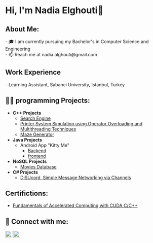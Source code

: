 <h1>Hi, I'm Nadia Elghouti👋 </h1>
<h2> About Me:</h2>
- 🎓 I am currently pursuing my Bachelor's in Computer Science and Engineering <br>
- 📫 Reach me at nadia.alghouti@gmail.com
<h2> Work Experience</h2>
  - Learning Assistant, Sabanci University, Istanbul, Turkey              		
<h2>👨‍💻 programming Projects:</h2>

- <b>C++ Projects</b>
  - [Search Engine](https://github.com/nadiaelghouti21/compare_sorting_algo/tree/main)
  - [Printer System Simulation using Operator Overloading and Multithreading Techniques](https://github.com/nadiaelghouti21/Printer-System-Simulation/commits?author=nadiaelghouti21) </b>
  - [Maze Generator](https://github.com/nadiaelghouti21/maze_generator/commits?author=nadiaelghouti21) </b>
- <b>Java Projects</b>
  - Android App "Kitty Me"
    - [Backend](https://github.com/nadiaelghouti21/android_app/blob/main/Group%20032%20CS310%20Backend.zip)
    - [frontend](https://github.com/nadiaelghouti21/android_app/blob/main/Group%20032%20Frontend%202.zip)
- <b>NoSQL Projects</b>
   - [Movies Database](https://github.com/nadiaelghouti21/movie_database/commits?author=nadiaelghouti21)
- <b>C# Projects</b>
   - [DiSUcord, Simple Message Networking via Channels](https://github.com/nadiaelghouti21/DiSUcord/commits?author=nadiaelghouti21)

    
<h2> Certifictions:</h2>

- [Fundamentals of Accelerated Computing with CUDA C/C++](https://courses.nvidia.com/a/de4a01de306b4721b55e2e7d7b3c5b57/)
    
<h2> 🤳 Connect with me:</h2>


[<img align="left" alt="JoshMadakor | LinkedIn" width="22px" src="https://cdn.jsdelivr.net/npm/simple-icons@v3/icons/linkedin.svg" />][linkedin]
[<img align="left" alt="JoshMadakor | Instagram" width="22px" src="https://cdn.jsdelivr.net/npm/simple-icons@v3/icons/instagram.svg" />][instagram]


[instagram]: https://www.instagram.com/nadiam.gh?igsh=MW1odzE3MmNrMm5hZA%3D%3D&utm_source=qr
[linkedin]: http://linkedin.com/in/nadia-elghouti-8938912ab

<!--


Here are some ideas to get you started:

- 🔭 I’m currently working on ...
- 🌱 I’m currently learning ...
- 👯 I’m looking to collaborate on ...
- 🤔 I’m looking for help with ...
- 💬 Ask me about ...
- 📫 How to reach me: ...
- 😄 Pronouns: ...
- ⚡ Fun fact: ...
-->
